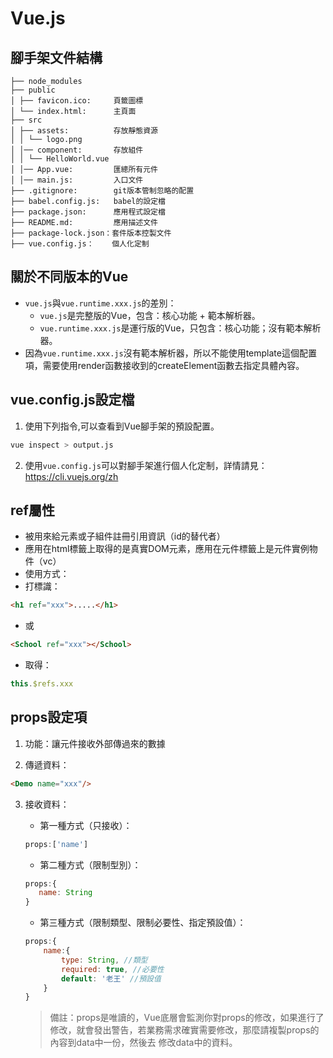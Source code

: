# Vue.js


## 腳手架文件結構

```text
├── node_modules
├── public
│ ├── favicon.ico:     頁籤圖標
│ └── index.html:      主頁面
├── src
│ ├── assets:          存放靜態資源
│ │ └── logo.png
│ │── component:       存放組件
│ │ └── HelloWorld.vue
│ │── App.vue:         匯總所有元件
│ │── main.js:         入口文件
├── .gitignore:        git版本管制忽略的配置
├── babel.config.js:   babel的設定檔
├── package.json:      應用程式設定檔
├── README.md:         應用描述文件
├── package-lock.json：套件版本控製文件
├── vue.config.js：    個人化定制
```

## 關於不同版本的Vue

* `vue.js`與`vue.runtime.xxx.js`的差別：
    * `vue.js`是完整版的Vue，包含：核心功能 + 範本解析器。
    * `vue.runtime.xxx.js`是運行版的Vue，只包含：核心功能；沒有範本解析器。
* 因為`vue.runtime.xxx.js`沒有範本解析器，所以不能使用template這個配置項，需要使用render函數接收到的createElement函數去指定具體內容。


## vue.config.js設定檔

1. 使用下列指令,可以查看到Vue腳手架的預設配置。

```bash
vue inspect > output.js
```

2. 使用`vue.config.js`可以對腳手架進行個人化定制，詳情請見：https://cli.vuejs.org/zh

## ref屬性

* 被用來給元素或子組件註冊引用資訊（id的替代者）
* 應用在html標籤上取得的是真實DOM元素，應用在元件標籤上是元件實例物件（vc）
* 使用方式：
* 打標識：

```html
<h1 ref="xxx">.....</h1>
```

* 或

```html
<School ref="xxx"></School>
```

* 取得：

```js
this.$refs.xxx
```

## props設定項

1. 功能：讓元件接收外部傳過來的數據

2. 傳遞資料：

```html
<Demo name="xxx"/>
```

3. 接收資料：

     * 第一種方式（只接收）：

     ```js
     props:['name'] 
     ```

     * 第二種方式（限制型別）：

     ```js
     props:{
        name: String
     }
     ```

     * 第三種方式（限制類型、限制必要性、指定預設值）：

    ```js
    props:{
        name:{
            type: String, //類型
            required: true, //必要性
            default: '老王' //預設值
        }
    }
    ```

     > 備註：props是唯讀的，Vue底層會監測你對props的修改，如果進行了修改，就會發出警告，若業務需求確實需要修改，那麼請複製props的內容到data中一份，然後去 修改data中的資料。